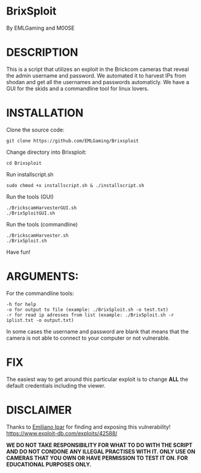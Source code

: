 # **BrixSploit**
By EMLGaming and M00SE

**DESCRIPTION**
===

This is a script that utilizes an exploit in the Brickcom cameras that reveal the admin username and password.
We automated it to harvest IPs from shodan and get all the usernames and passwords automaticly. We have a GUI for the skids and a commandline tool for linux lovers.

**INSTALLATION**
===
Clone the source code:
```
git clone https://github.com/EMLGaming/Brixsploit
```

Change directory into Brixsploit:
```
cd Brixsploit
```

Run installscript.sh
```
sudo chmod +x installscript.sh & ./installscript.sh
```

Run the tools (GUI)
```
./BrickscamHarvesterGUI.sh
./BrixSploitGUI.sh
```

Run the tools (commandline)
```
./BrickscamHarvester.sh
./BrixSploit.sh
```

Have fun!

**ARGUMENTS:**
===
For the commandline tools:
```
-h for help
-o for output to file (example: ./BrixSploit.sh -o test.txt)
-r for read ip adresses from list (example: ./BrixSploit.sh -r iplist.txt -o output.txt)
```
In some cases the username and password are blank that means that the camera is not able to connect to your computer or not vulnerable.

**FIX**
===
The easiest way to get around this particular exploit is to change **ALL** the default credentials including the viewer.

**DISCLAIMER**
===

Thanks to [Emiliano Ipar](https://twitter.com/maninoipar) for finding and exposing this vulnerability! https://www.exploit-db.com/exploits/42588/

**WE DO NOT TAKE RESPONSIBILITY FOR WHAT TO DO WITH THE SCRIPT AND DO NOT CONDONE ANY ILLEGAL PRACTISES WITH IT. ONLY USE ON CAMERAS THAT YOU OWN OR HAVE PERMISSION TO TEST IT ON. FOR EDUCATIONAL PURPOSES ONLY.**
